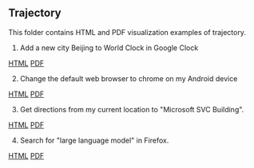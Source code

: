 ## Trajectory


This folder contains HTML and PDF visualization examples of trajectory.

1. Add a new city Beijing to World Clock in Google Clock

[HTML](./GPT4-Add_a_new_city_Beijing_to_World_Clock_in_Google_Clock.html)  [PDF](./GPT4-Add_a_new_city_Beijing_to_World_Clock_in_Google_Clock.pdf)


2. Change the default web browser to chrome on my Android device

[HTML](./GPT4-Change_the_default_web_browser_to_chrome_on_my_Android_device.html)  [PDF](./GPT4-Change_the_default_web_browser_to_chrome_on_my_Android_device.pdf)


3. Get directions from my current location to "Microsoft SVC Building".

[HTML](./GPT4-Get_directions_from_my_current_location_to_Microsoft_SVC_Building.html)  [PDF](./GPT4-Get_directions_from_my_current_location_to_Microsoft_SVC_Building.pdf)


4. Search for "large language model" in Firefox.

[HTML](./GPT4-Search_for_large_language_model_in_Firefox.html)  [PDF](./GPT4-Search_for_large_language_model_in_Firefox.pdf)
